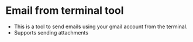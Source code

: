 # Email from terminal tool 
- This is a tool to send emails using your gmail account from the terminal.
- Supports sending attachments
